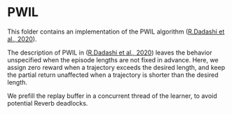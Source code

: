 # PWIL

This folder contains an implementation of the PWIL algorithm
([R.Dadashi et al., 2020]).

The description of PWIL in ([R.Dadashi et al., 2020]) leaves the behavior
unspecified when the episode lengths are not fixed in advance. Here, we assign
zero reward when a trajectory exceeds the desired length, and keep the partial
return unaffected when a trajectory is shorter than the desired length.

We prefill the replay buffer in a concurrent thread of the learner, to avoid
potential Reverb deadlocks.

[R.Dadashi et al., 2020]: https://arxiv.org/abs/2006.04678

